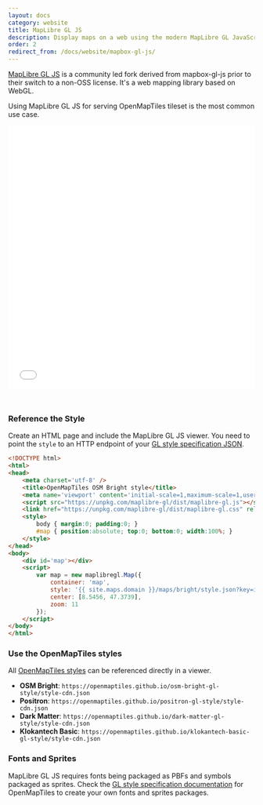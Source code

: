 ```yaml
---
layout: docs
category: website
title: MapLibre GL JS
description: Display maps on a web using the modern MapLibre GL JavaScript library.
order: 2
redirect_from: /docs/website/mapbox-gl-js/
---
```


[MapLibre GL JS](https://www.maplibre.org/) is a community led fork derived from mapbox-gl-js prior to their switch to a non-OSS license. It's a web mapping library based on WebGL.

Using MapLibre GL JS for serving OpenMapTiles tileset is the most common use case.

<iframe src="/maps/maplibre-gl-js.html" frameborder="0" scrolling="0" width="100%" height="540px" style="margin-bottom:25px;"></iframe>

### Reference the Style

Create an HTML page and include the MapLibre GL JS viewer. You need to point the `style` to an HTTP endpoint of your [GL style specification JSON](/docs/style/mapbox-gl-style-spec).

```html
<!DOCTYPE html>
<html>
<head>
    <meta charset='utf-8' />
    <title>OpenMapTiles OSM Bright style</title>
    <meta name='viewport' content='initial-scale=1,maximum-scale=1,user-scalable=no' />
    <script src="https://unpkg.com/maplibre-gl/dist/maplibre-gl.js"></script>
    <link href="https://unpkg.com/maplibre-gl/dist/maplibre-gl.css" rel="stylesheet" />
    <style>
        body { margin:0; padding:0; }
        #map { position:absolute; top:0; bottom:0; width:100%; }
    </style>
</head>
<body>
    <div id='map'></div>
    <script>
        var map = new maplibregl.Map({
            container: 'map',
            style: '{{ site.maps.domain }}/maps/bright/style.json?key=insert_your_key_here',
            center: [8.5456, 47.3739],
            zoom: 11
        });
    </script>
</body>
</html>
```

### Use the OpenMapTiles styles

All [OpenMapTiles styles](/styles/) can be referenced directly in a viewer.

- **OSM Bright**:
  `https://openmaptiles.github.io/osm-bright-gl-style/style-cdn.json`
- **Positron**:
  `https://openmaptiles.github.io/positron-gl-style/style-cdn.json`
- **Dark Matter**:
  `https://openmaptiles.github.io/dark-matter-gl-style/style-cdn.json`
- **Klokantech Basic**:
  `https://openmaptiles.github.io/klokantech-basic-gl-style/style-cdn.json`

### Fonts and Sprites

MapLibre GL JS requires fonts being packaged as PBFs and symbols packaged as sprites. Check the [GL style specification documentation](/docs/style/mapbox-gl-style-spec) for OpenMapTiles to create your own fonts and sprites packages.
